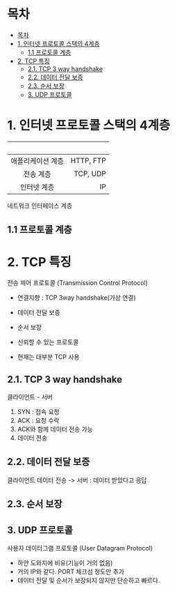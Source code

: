 # 목차
- [목차](#목차)
- [1. 인터넷 프로토콜 스택의 4계층](#1-인터넷-프로토콜-스택의-4계층)
  - [1.1 프로토콜 계층](#11-프로토콜-계층)
- [2. TCP 특징](#2-tcp-특징)
  - [2.1. TCP 3 way handshake](#21-tcp-3-way-handshake)
  - [2.2. 데이터 전달 보증](#22-데이터-전달-보증)
  - [2.3. 순서 보장](#23-순서-보장)
  - [3. UDP 프로토콜](#3-udp-프로토콜)




# 1. 인터넷 프로토콜 스택의 4계층

|　|　|
|:-:|-:|
애플리케이션 계층 | HTTP, FTP
전송 계층 | TCP, UDP
인터넷 계층 | IP
네트워크 인터페이스 계층

## 1.1 프로토콜 계층

# 2. TCP 특징
전송 제어 프로토콜 (Transmission Control Protocol)

- 연결지향 : TCP 3way handshake(가상 연결)
- 데이터 전달 보증
- 순서 보장

- 신뢰할 수 있는 프로토콜
- 현재는 대부분 TCP 사용

## 2.1. TCP 3 way handshake

클라이언트 - 서버

1. SYN : 접속 요청
2. ACK : 요청 수락
3. ACK와 함께 데이터 전송 가능
4. 데이터 전송

## 2.2. 데이터 전달 보증

클라이언트 데이터 전송 -> 서버 : 데이터 받았다고 응답

## 2.3. 순서 보장

## 3. UDP 프로토콜
사용자 데이터그램 프로토콜 (User Datagram Protocol)
- 하얀 도와지에 비유(기능이 거의 없음)
- 거의 IP와 같다. PORT 체크섬 정도만 추가
- 데이터 전달 및 순서가 보장되지 않지만 단순하고 빠르다.
